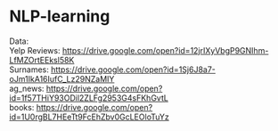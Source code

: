 # NLP-learning

Data:
<br> Yelp Reviews: https://drive.google.com/open?id=12jrIXyVbgP9GNIhm-LfMZOrtEEksl58K
<br> Surnames: https://drive.google.com/open?id=1Sj6J8a7-oJm1IkA16IufC_Lz29NZaMIY
<br> ag_news: https://drive.google.com/open?id=1f57THiY93ODil2ZLFg2953G4sFKhGvtL
<br> books: https://drive.google.com/open?id=1U0rgBL7HEeTt9FcEhZbv0GcLEOloTuYz
